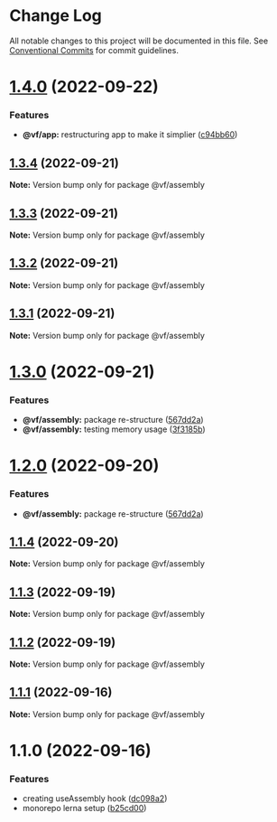 # Change Log

All notable changes to this project will be documented in this file.
See [Conventional Commits](https://conventionalcommits.org) for commit guidelines.

# [1.4.0](https://github.com/achamwada/vf-academy-root/compare/@vf/assembly@1.3.4...@vf/assembly@1.4.0) (2022-09-22)


### Features

* **@vf/app:** restructuring app to make it simplier ([c94bb60](https://github.com/achamwada/vf-academy-root/commit/c94bb60ca62d307095483561ec25c088713f5c8e))





## [1.3.4](https://github.com/achamwada/vf-academy-root/compare/@vf/assembly@1.3.3...@vf/assembly@1.3.4) (2022-09-21)

**Note:** Version bump only for package @vf/assembly





## [1.3.3](https://github.com/achamwada/vf-academy-root/compare/@vf/assembly@1.3.2...@vf/assembly@1.3.3) (2022-09-21)

**Note:** Version bump only for package @vf/assembly





## [1.3.2](https://github.com/achamwada/vf-academy-root/compare/@vf/assembly@1.3.1...@vf/assembly@1.3.2) (2022-09-21)

**Note:** Version bump only for package @vf/assembly





## [1.3.1](https://github.com/achamwada/vf-academy-root/compare/@vf/assembly@1.3.0...@vf/assembly@1.3.1) (2022-09-21)

**Note:** Version bump only for package @vf/assembly





# [1.3.0](https://github.com/achamwada/vf-academy-root/compare/@vf/assembly@1.1.4...@vf/assembly@1.3.0) (2022-09-21)


### Features

* **@vf/assembly:** package re-structure ([567dd2a](https://github.com/achamwada/vf-academy-root/commit/567dd2ad58d8c1ecf5993664e8e0f0b058354566))
* **@vf/assembly:** testing memory usage ([3f3185b](https://github.com/achamwada/vf-academy-root/commit/3f3185b3de4ad28b8488c7151d5ba6510fa2967c))





# [1.2.0](https://github.com/achamwada/vf-academy-root/compare/@vf/assembly@1.1.4...@vf/assembly@1.2.0) (2022-09-20)


### Features

* **@vf/assembly:** package re-structure ([567dd2a](https://github.com/achamwada/vf-academy-root/commit/567dd2ad58d8c1ecf5993664e8e0f0b058354566))





## [1.1.4](https://github.com/achamwada/vf-academy-root/compare/@vf/assembly@1.1.3...@vf/assembly@1.1.4) (2022-09-20)

**Note:** Version bump only for package @vf/assembly





## [1.1.3](https://github.com/achamwada/vf-academy-root/compare/@vf/assembly@1.1.2...@vf/assembly@1.1.3) (2022-09-19)

**Note:** Version bump only for package @vf/assembly





## [1.1.2](https://github.com/achamwada/vf-academy-root/compare/@vf/assembly@1.1.1...@vf/assembly@1.1.2) (2022-09-19)

**Note:** Version bump only for package @vf/assembly





## [1.1.1](https://github.com/achamwada/vf-academy-root/compare/@vf/assembly@1.1.0...@vf/assembly@1.1.1) (2022-09-16)

**Note:** Version bump only for package @vf/assembly





# 1.1.0 (2022-09-16)


### Features

* creating useAssembly hook ([dc098a2](https://github.com/achamwada/vf-academy-root/commit/dc098a29448845f6d4cd7e9ab3e103ef33044749))
* monorepo lerna setup ([b25cd00](https://github.com/achamwada/vf-academy-root/commit/b25cd00593054e0445ac570b6a7ec5459ae10942))
